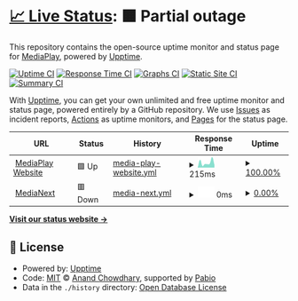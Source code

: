 # [📈 Live Status](https://status.mediaplay.linerly.xyz): <!--live status--> **🟧 Partial outage**

This repository contains the open-source uptime monitor and status page for [MediaPlay](https://mediaplay-discord.netlify.app/), powered by [Upptime](https://github.com/upptime/upptime).

[![Uptime CI](https://github.com/MediaPlay-Discord/status/workflows/Uptime%20CI/badge.svg)](https://github.com/MediaPlay-Discord/status/actions?query=workflow%3A%22Uptime+CI%22)
[![Response Time CI](https://github.com/MediaPlay-Discord/status/workflows/Response%20Time%20CI/badge.svg)](https://github.com/MediaPlay-Discord/status/actions?query=workflow%3A%22Response+Time+CI%22)
[![Graphs CI](https://github.com/MediaPlay-Discord/status/workflows/Graphs%20CI/badge.svg)](https://github.com/MediaPlay-Discord/status/actions?query=workflow%3A%22Graphs+CI%22)
[![Static Site CI](https://github.com/MediaPlay-Discord/status/workflows/Static%20Site%20CI/badge.svg)](https://github.com/MediaPlay-Discord/status/actions?query=workflow%3A%22Static+Site+CI%22)
[![Summary CI](https://github.com/MediaPlay-Discord/status/workflows/Summary%20CI/badge.svg)](https://github.com/MediaPlay-Discord/status/actions?query=workflow%3A%22Summary+CI%22)

With [Upptime](https://upptime.js.org), you can get your own unlimited and free uptime monitor and status page, powered entirely by a GitHub repository. We use [Issues](https://github.com/MediaPlay-Discord/status/issues) as incident reports, [Actions](https://github.com/MediaPlay-Discord/status/actions) as uptime monitors, and [Pages](https://status.mediaplay.linerly.xyz) for the status page.

<!--start: status pages-->
<!-- This summary is generated by Upptime (https://github.com/upptime/upptime) -->
<!-- Do not edit this manually, your changes will be overwritten -->
<!-- prettier-ignore -->
| URL | Status | History | Response Time | Uptime |
| --- | ------ | ------- | ------------- | ------ |
| <img alt="" src="https://icons.duckduckgo.com/ip3/mediaplay.linerly.xyz.ico" height="13"> [MediaPlay Website](https://mediaplay.linerly.xyz) | 🟩 Up | [media-play-website.yml](https://github.com/MediaPlay-Discord/status/commits/HEAD/history/media-play-website.yml) | <details><summary><img alt="Response time graph" src="./graphs/media-play-website/response-time-week.png" height="20"> 215ms</summary><br><a href="https://status-mediaplay.linerly.xyz/history/media-play-website"><img alt="Response time 246" src="https://img.shields.io/endpoint?url=https%3A%2F%2Fraw.githubusercontent.com%2FMediaPlay-Discord%2Fstatus%2FHEAD%2Fapi%2Fmedia-play-website%2Fresponse-time.json"></a><br><a href="https://status-mediaplay.linerly.xyz/history/media-play-website"><img alt="24-hour response time 200" src="https://img.shields.io/endpoint?url=https%3A%2F%2Fraw.githubusercontent.com%2FMediaPlay-Discord%2Fstatus%2FHEAD%2Fapi%2Fmedia-play-website%2Fresponse-time-day.json"></a><br><a href="https://status-mediaplay.linerly.xyz/history/media-play-website"><img alt="7-day response time 215" src="https://img.shields.io/endpoint?url=https%3A%2F%2Fraw.githubusercontent.com%2FMediaPlay-Discord%2Fstatus%2FHEAD%2Fapi%2Fmedia-play-website%2Fresponse-time-week.json"></a><br><a href="https://status-mediaplay.linerly.xyz/history/media-play-website"><img alt="30-day response time 279" src="https://img.shields.io/endpoint?url=https%3A%2F%2Fraw.githubusercontent.com%2FMediaPlay-Discord%2Fstatus%2FHEAD%2Fapi%2Fmedia-play-website%2Fresponse-time-month.json"></a><br><a href="https://status-mediaplay.linerly.xyz/history/media-play-website"><img alt="1-year response time 256" src="https://img.shields.io/endpoint?url=https%3A%2F%2Fraw.githubusercontent.com%2FMediaPlay-Discord%2Fstatus%2FHEAD%2Fapi%2Fmedia-play-website%2Fresponse-time-year.json"></a></details> | <details><summary><a href="https://status-mediaplay.linerly.xyz/history/media-play-website">100.00%</a></summary><a href="https://status-mediaplay.linerly.xyz/history/media-play-website"><img alt="All-time uptime 99.99%" src="https://img.shields.io/endpoint?url=https%3A%2F%2Fraw.githubusercontent.com%2FMediaPlay-Discord%2Fstatus%2FHEAD%2Fapi%2Fmedia-play-website%2Fuptime.json"></a><br><a href="https://status-mediaplay.linerly.xyz/history/media-play-website"><img alt="24-hour uptime 100.00%" src="https://img.shields.io/endpoint?url=https%3A%2F%2Fraw.githubusercontent.com%2FMediaPlay-Discord%2Fstatus%2FHEAD%2Fapi%2Fmedia-play-website%2Fuptime-day.json"></a><br><a href="https://status-mediaplay.linerly.xyz/history/media-play-website"><img alt="7-day uptime 100.00%" src="https://img.shields.io/endpoint?url=https%3A%2F%2Fraw.githubusercontent.com%2FMediaPlay-Discord%2Fstatus%2FHEAD%2Fapi%2Fmedia-play-website%2Fuptime-week.json"></a><br><a href="https://status-mediaplay.linerly.xyz/history/media-play-website"><img alt="30-day uptime 100.00%" src="https://img.shields.io/endpoint?url=https%3A%2F%2Fraw.githubusercontent.com%2FMediaPlay-Discord%2Fstatus%2FHEAD%2Fapi%2Fmedia-play-website%2Fuptime-month.json"></a><br><a href="https://status-mediaplay.linerly.xyz/history/media-play-website"><img alt="1-year uptime 99.99%" src="https://img.shields.io/endpoint?url=https%3A%2F%2Fraw.githubusercontent.com%2FMediaPlay-Discord%2Fstatus%2FHEAD%2Fapi%2Fmedia-play-website%2Fuptime-year.json"></a></details>
| <img alt="" src="https://icons.duckduckgo.com/ip3/mn.mediaplay.linerly.xyz.ico" height="13"> [MediaNext](http://mn.mediaplay.linerly.xyz:1709) | 🟥 Down | [media-next.yml](https://github.com/MediaPlay-Discord/status/commits/HEAD/history/media-next.yml) | <details><summary><img alt="Response time graph" src="./graphs/media-next/response-time-week.png" height="20"> 0ms</summary><br><a href="https://status-mediaplay.linerly.xyz/history/media-next"><img alt="Response time 366" src="https://img.shields.io/endpoint?url=https%3A%2F%2Fraw.githubusercontent.com%2FMediaPlay-Discord%2Fstatus%2FHEAD%2Fapi%2Fmedia-next%2Fresponse-time.json"></a><br><a href="https://status-mediaplay.linerly.xyz/history/media-next"><img alt="24-hour response time 0" src="https://img.shields.io/endpoint?url=https%3A%2F%2Fraw.githubusercontent.com%2FMediaPlay-Discord%2Fstatus%2FHEAD%2Fapi%2Fmedia-next%2Fresponse-time-day.json"></a><br><a href="https://status-mediaplay.linerly.xyz/history/media-next"><img alt="7-day response time 0" src="https://img.shields.io/endpoint?url=https%3A%2F%2Fraw.githubusercontent.com%2FMediaPlay-Discord%2Fstatus%2FHEAD%2Fapi%2Fmedia-next%2Fresponse-time-week.json"></a><br><a href="https://status-mediaplay.linerly.xyz/history/media-next"><img alt="30-day response time 337" src="https://img.shields.io/endpoint?url=https%3A%2F%2Fraw.githubusercontent.com%2FMediaPlay-Discord%2Fstatus%2FHEAD%2Fapi%2Fmedia-next%2Fresponse-time-month.json"></a><br><a href="https://status-mediaplay.linerly.xyz/history/media-next"><img alt="1-year response time 329" src="https://img.shields.io/endpoint?url=https%3A%2F%2Fraw.githubusercontent.com%2FMediaPlay-Discord%2Fstatus%2FHEAD%2Fapi%2Fmedia-next%2Fresponse-time-year.json"></a></details> | <details><summary><a href="https://status-mediaplay.linerly.xyz/history/media-next">0.00%</a></summary><a href="https://status-mediaplay.linerly.xyz/history/media-next"><img alt="All-time uptime 20.26%" src="https://img.shields.io/endpoint?url=https%3A%2F%2Fraw.githubusercontent.com%2FMediaPlay-Discord%2Fstatus%2FHEAD%2Fapi%2Fmedia-next%2Fuptime.json"></a><br><a href="https://status-mediaplay.linerly.xyz/history/media-next"><img alt="24-hour uptime 0.00%" src="https://img.shields.io/endpoint?url=https%3A%2F%2Fraw.githubusercontent.com%2FMediaPlay-Discord%2Fstatus%2FHEAD%2Fapi%2Fmedia-next%2Fuptime-day.json"></a><br><a href="https://status-mediaplay.linerly.xyz/history/media-next"><img alt="7-day uptime 0.00%" src="https://img.shields.io/endpoint?url=https%3A%2F%2Fraw.githubusercontent.com%2FMediaPlay-Discord%2Fstatus%2FHEAD%2Fapi%2Fmedia-next%2Fuptime-week.json"></a><br><a href="https://status-mediaplay.linerly.xyz/history/media-next"><img alt="30-day uptime 0.00%" src="https://img.shields.io/endpoint?url=https%3A%2F%2Fraw.githubusercontent.com%2FMediaPlay-Discord%2Fstatus%2FHEAD%2Fapi%2Fmedia-next%2Fuptime-month.json"></a><br><a href="https://status-mediaplay.linerly.xyz/history/media-next"><img alt="1-year uptime 17.02%" src="https://img.shields.io/endpoint?url=https%3A%2F%2Fraw.githubusercontent.com%2FMediaPlay-Discord%2Fstatus%2FHEAD%2Fapi%2Fmedia-next%2Fuptime-year.json"></a></details>

<!--end: status pages-->

[**Visit our status website →**](https://status.mediaplay.linerly.xyz)

## 📄 License

- Powered by: [Upptime](https://github.com/upptime/upptime)
- Code: [MIT](./LICENSE) © [Anand Chowdhary](https://anandchowdhary.com), supported by [Pabio](https://pabio.com)
- Data in the `./history` directory: [Open Database License](https://opendatacommons.org/licenses/odbl/1-0/)
